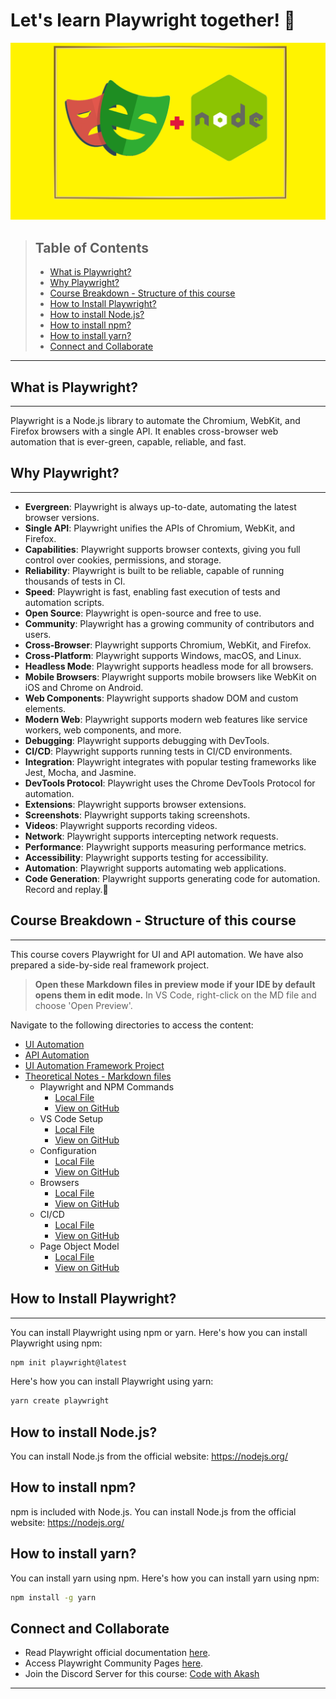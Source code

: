 # Let's learn Playwright together! 🚀

![Playwright](./assets/pw-logo.png)

>
>
> ## Table of Contents
>
> - [What is Playwright?](#what-is-playwright)
> - [Why Playwright?](#why-playwright)
> - [Course Breakdown - Structure of this course](#course-breakdown---structure-of-this-course)
> - [How to Install Playwright?](#how-to-install-playwright)
> - [How to install Node.js?](#how-to-install-nodejs)
> - [How to install npm?](#how-to-install-npm)
> - [How to install yarn?](#how-to-install-yarn)
> - [Connect and Collaborate](#connect-and-collaborate)
>

***

## What is Playwright?

***

Playwright is a Node.js library to automate the Chromium, WebKit, and Firefox browsers with a single API. It enables
cross-browser web automation that is ever-green, capable, reliable, and fast.

## Why Playwright?

***

- **Evergreen**: Playwright is always up-to-date, automating the latest browser versions.
- **Single API**: Playwright unifies the APIs of Chromium, WebKit, and Firefox.
- **Capabilities**: Playwright supports browser contexts, giving you full control over cookies, permissions, and
  storage.
- **Reliability**: Playwright is built to be reliable, capable of running thousands of tests in CI.
- **Speed**: Playwright is fast, enabling fast execution of tests and automation scripts.
- **Open Source**: Playwright is open-source and free to use.
- **Community**: Playwright has a growing community of contributors and users.
- **Cross-Browser**: Playwright supports Chromium, WebKit, and Firefox.
- **Cross-Platform**: Playwright supports Windows, macOS, and Linux.
- **Headless Mode**: Playwright supports headless mode for all browsers.
- **Mobile Browsers**: Playwright supports mobile browsers like WebKit on iOS and Chrome on Android.
- **Web Components**: Playwright supports shadow DOM and custom elements.
- **Modern Web**: Playwright supports modern web features like service workers, web components, and more.
- **Debugging**: Playwright supports debugging with DevTools.
- **CI/CD**: Playwright supports running tests in CI/CD environments.
- **Integration**: Playwright integrates with popular testing frameworks like Jest, Mocha, and Jasmine.
- **DevTools Protocol**: Playwright uses the Chrome DevTools Protocol for automation.
- **Extensions**: Playwright supports browser extensions.
- **Screenshots**: Playwright supports taking screenshots.
- **Videos**: Playwright supports recording videos.
- **Network**: Playwright supports intercepting network requests.
- **Performance**: Playwright supports measuring performance metrics.
- **Accessibility**: Playwright supports testing for accessibility.
- **Automation**: Playwright supports automating web applications.
- **Code Generation**: Playwright supports generating code for automation. Record and replay.🚀

## Course Breakdown - Structure of this course

***
This course covers Playwright for UI and API automation. We have also prepared a side-by-side real framework project.

> **Open these Markdown files in preview mode if your IDE by default opens them in edit mode.**
> In VS Code, right-click on the MD file and choose 'Open Preview'.

Navigate to the following directories to access the content:

- [UI Automation](./pw-with-ts)
- [API Automation](./pw-api-tests)
- [UI Automation Framework Project](./pw-ui-framework)
- [Theoretical Notes - Markdown files](./theory-notes)
  - Playwright and NPM Commands
    - [Local File](theory-notes/playwright-cli/commands.md)
    - [View on GitHub](https://github.com/ch-akash/ak-playwright-nodejs/blob/master/theory-notes/playwright-cli/commands.md)
  - VS Code Setup
    - [Local File](theory-notes/ide-setup/vs-code-setup.md)
    - [View on GitHub](https://github.com/ch-akash/ak-playwright-nodejs/blob/master/theory-notes/ide-setup/vs-code-setup.md)
  - Configuration
    - [Local File](theory-notes/playwright-config/config-options.md)
    - [View on GitHub](https://github.com/ch-akash/ak-playwright-nodejs/blob/master/theory-notes/playwright-config/config-options.md)
  - Browsers
    - [Local File](./theory-notes/browsers/browsers.md)
    - [View on GitHub](https://github.com/ch-akash/ak-playwright-nodejs/blob/master/theory-notes/browsers/browsers.md)
  - CI/CD
    - [Local File](./theory-notes/ci-cd/ci-cd.md)
    - [View on GitHub](https://github.com/ch-akash/ak-playwright-nodejs/blob/master/theory-notes/ci-cd/ci-cd.md)
  - Page Object Model
    - [Local File](./theory-notes/page-object-model/pom.md)
    - [View on GitHub](https://github.com/ch-akash/ak-playwright-nodejs/blob/master/theory-notes/page-object-model/pom.md)

## How to Install Playwright?

***
You can install Playwright using npm or yarn. Here's how you can install Playwright using npm:

```bash
npm init playwright@latest
```

Here's how you can install Playwright using yarn:

```bash
yarn create playwright
```

## How to install Node.js?

You can install Node.js from the official website: <https://nodejs.org/>

## How to install npm?

npm is included with Node.js. You can install Node.js from the official website: <https://nodejs.org/>

## How to install yarn?

You can install yarn using npm. Here's how you can install yarn using npm:

```bash
npm install -g yarn
```

## Connect and Collaborate

- Read Playwright official documentation [here](https://playwright.dev/docs/intro).
- Access Playwright Community Pages [here](https://playwright.dev/community/welcome).
- Join the Discord Server for this course: [Code with Akash](https://discord.gg/6TTXCheZ8u)

***
